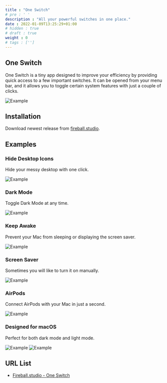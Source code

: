 ```yaml
---
title : "One Switch"
# pre : ' '
description : "All your powerful switches in one place."
date : 2022-01-09T13:25:29+01:00
# hidden : true
# draft : true
weight : 0
# tags : ['']
---
```


## One Switch

One Switch is a tiny app designed to improve your efficiency by providing quick access to a few important switches. It can be opened from your menu bar, and it allows you to toggle certain system features with just a couple of clicks.

![Example](images/example1.png)

## Installation

Download newest release from [fireball.studio](https://fireball.studio/oneswitch).

## Examples

### Hide Desktop Icons

Hide your messy desktop with one click.

![Example](images/example2.gif)

### Dark Mode

Toggle Dark Mode at any time.

![Example](images/example3.gif)

### Keep Awake

Prevent your Mac from sleeping or displaying the screen saver.

![Example](images/example4.gif)

### Screen Saver

Sometimes you will like to turn it on manually.

![Example](images/example5.gif)

### AirPods

Connect AirPods with your Mac in just a second.

![Example](images/example6.gif)

### Designed for macOS

Perfect for both dark mode and light mode.

![Example](images/example7.jpg)
![Example](images/example8.jpg)

## URL List

- [Fireball.studio - One Switch](https://fireball.studio/oneswitch/)

